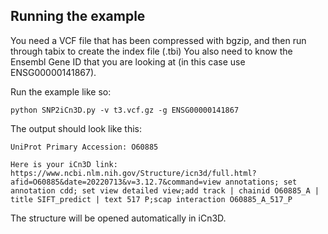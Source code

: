 ## Running the example
You need a VCF file that has been compressed with bgzip, and then run through tabix to create the index file (.tbi)
You also need to know the Ensembl Gene ID that you are looking at (in this case use ENSG00000141867).

Run the example like so:
```
python SNP2iCn3D.py -v t3.vcf.gz -g ENSG00000141867
```

The output should look like this:
```
UniProt Primary Accession: O60885

Here is your iCn3D link:
https://www.ncbi.nlm.nih.gov/Structure/icn3d/full.html?afid=O60885&date=20220713&v=3.12.7&command=view annotations; set annotation cdd; set view detailed view;add track | chainid O60885_A | title SIFT_predict | text 517 P;scap interaction O60885_A_517_P
```

The structure will be opened automatically in iCn3D.